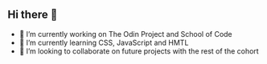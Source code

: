 ## Hi there 👋

<!--
**RParad/RParad** is a ✨ _special_ ✨ repository because its `README.md` (this file) appears on your GitHub profile.

Here are some ideas to get you started:

- 🔭 I’m currently working on ...
- 🌱 I’m currently learning ...
- 👯 I’m looking to collaborate on ...
- 🤔 I’m looking for help with ...
- 💬 Ask me about ...
- 📫 How to reach me: ...
- 😄 Pronouns: ...
- ⚡ Fun fact: ...
-->

- 🔭 I’m currently working on The Odin Project and School of Code
- 🌱 I’m currently learning CSS, JavaScript and HMTL
- 👯 I’m looking to collaborate on future projects with the rest of the cohort
